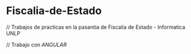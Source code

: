 # Fiscalia-de-Estado
// Trabajos de practicas en la pasantia de Fiscalia de Estado - Informatica UNLP

// Trabajo con *ANGULAR*
